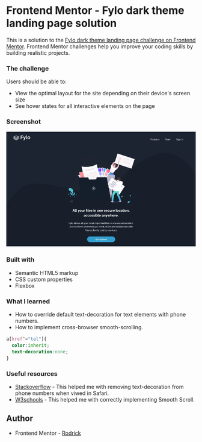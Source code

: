 # Frontend Mentor - Fylo dark theme landing page solution

This is a solution to the [Fylo dark theme landing page challenge on Frontend Mentor](https://www.frontendmentor.io/challenges/fylo-dark-theme-landing-page-5ca5f2d21e82137ec91a50fd). Frontend Mentor challenges help you improve your coding skills by building realistic projects. 

### The challenge

Users should be able to:

- View the optimal layout for the site depending on their device's screen size
- See hover states for all interactive elements on the page


### Screenshot

![](./images/Screenshot-Fylo.png)


### Built with

- Semantic HTML5 markup
- CSS custom properties
- Flexbox

### What I learned

- How to override default text-decoration for text elements with phone numbers. 
- How to implement cross-browser smooth-scrolling.

```css
a[href^="tel"]{
  color:inherit;
  text-decoration:none;
}
```

### Useful resources

- [Stackoverflow](https://stackoverflow.com/questions/3736807/how-do-i-remove-the-blue-styling-of-telephone-numbers-on-iphone-ios) - This helped me with removing text-decoration from phone numbers when viwed in Safari.
- [W3schools](https://www.w3schools.com/howto/howto_css_smooth_scroll.asp#section1) - This helped me with correctly implementing Smooth Scroll.

## Author

- Frontend Mentor - [Rodrick](https://www.frontendmentor.io/profile/Rodrick-alt)
